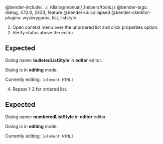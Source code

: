 @bender-include: ../../dialog/manual/_helpers/tools.js
@bender-tags: dialog, 4.12.0, 2423, feature
@bender-ui: collapsed
@bender-ckeditor-plugins: wysiwygarea, list, liststyle

1. Open context menu over the unordered list and click properties option.
2. Verify status above the editor.

## Expected

Dialog name: **bulletedListStyle** in **editor** editor.

Dialog is in **editing** mode.

Currently editing: `[element HTML]`

4. Repeat 1-2 for ordered list.

## Expected

Dialog name: **numberedListStyle** in **editor** editor.

Dialog is in **editing** mode.

Currently editing: `[element HTML]`
